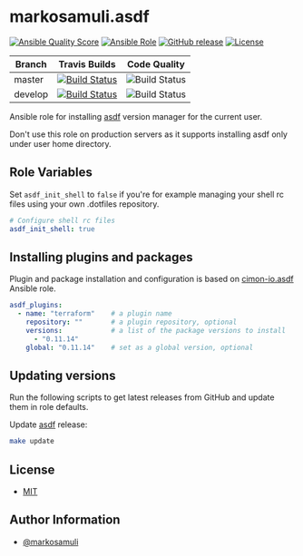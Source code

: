 # markosamuli.asdf

[![Ansible Quality Score](https://img.shields.io/ansible/quality/40885.svg)](https://galaxy.ansible.com/markosamuli/asdf)
[![Ansible Role](https://img.shields.io/ansible/role/40885.svg)](https://galaxy.ansible.com/markosamuli/asdf)
[![GitHub release](https://img.shields.io/github/release/markosamuli/ansible-asdf.svg)](https://github.com/markosamuli/ansible-asdf/releases)
[![License](https://img.shields.io/github/license/markosamuli/ansible-asdf.svg)](https://github.com/markosamuli/ansible-asdf/blob/master/LICENSE)

| Branch  | Travis Builds | Code Quality |
|---------|--------|--------------|
| master  | [![Build Status][travis-master]][travis] | ![Build Status][gh-master] |
| develop | [![Build Status][travis-develop]][travis] | ![Build Status][gh-develop] |

[travis]: https://travis-ci.org/markosamuli/ansible-asdf/branches
[travis-master]: https://travis-ci.org/markosamuli/ansible-asdf.svg?branch=master
[travis-develop]: https://travis-ci.org/markosamuli/ansible-asdf.svg?branch=develop
[gh-master]: https://github.com/markosamuli/ansible-asdf/workflows/Code%20Quality/badge.svg?branch=master
[gh-develop]: https://github.com/markosamuli/ansible-asdf/workflows/Code%20Quality/badge.svg?branch=develop

Ansible role for installing [asdf] version manager for the current user.

Don't use this role on production servers as it supports installing asdf only
under user home directory.

[asdf]: https://asdf-vm.com

## Role Variables

Set `asdf_init_shell` to `false` if you're for example managing your shell
rc files using your own .dotfiles repository.

```yaml
# Configure shell rc files
asdf_init_shell: true
```

## Installing plugins and packages

Plugin and package installation and configuration is based on [cimon-io.asdf]
Ansible role.

```yaml
asdf_plugins:
  - name: "terraform"    # a plugin name
    repository: ""       # a plugin repository, optional
    versions:            # a list of the package versions to install
      - "0.11.14"
    global: "0.11.14"    # set as a global version, optional
```

[cimon-io.asdf]: https://github.com/cimon-io/ansible-role-asdf

## Updating versions

Run the following scripts to get latest releases from GitHub and update them in
role defaults.

Update [asdf] release:

```bash
make update
```

## License

* [MIT](LICENSE)

## Author Information

* [@markosamuli](https://github.com/markosamuli)
